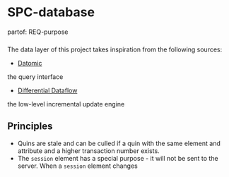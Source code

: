 # SPC-database
partof: REQ-purpose
###

The data layer of this project takes inspiration from the following sources:

* [Datomic](https://docs.datomic.com/cloud/time/filters.html#example-database)

the query interface

* [Differential Dataflow](https://timelydataflow.github.io/differential-dataflow/introduction.html)

the low-level incremental update engine



## Principles

* Quins are stale and can be culled if a quin with the same element and attribute and a higher transaction number exists.
* The `session` element has a special purpose - it will not be sent to
    the server. When a `session` element changes
